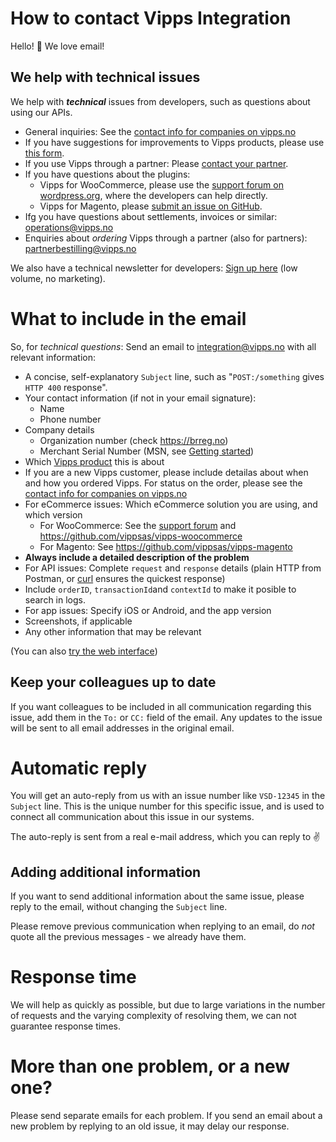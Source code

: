 # How to contact Vipps Integration

Hello! 👋 We love email!

## We help with technical issues

We help with _**technical**_ issues from developers, such as questions about using our APIs. 

* General inquiries: See the [contact info for companies on vipps.no](https://www.vipps.no/kontakt-oss/bedrift/)
* If you have suggestions for improvements to Vipps products, please use [this form](https://www.vipps.no/tips-og-tilbakemeldinger).
* If you use Vipps through a partner: Please [contact your partner](https://www.vipps.no/produkter-og-tjenester/bedrift/ta-betalt-paa-nett/ta-betalt-paa-nett/#kom-i-gang-med-vipps-pa-nett-category-3). 
* If you have questions about the plugins:
  - Vipps for WooCommerce, please use the [support forum on wordpress.org](https://wordpress.org/support/plugin/woo-vipps/), where the developers can help directly.
  - Vipps for Magento, please [submit an issue on GitHub](https://github.com/vippsas/vipps-magento).
* Ifg you have questions about settlements, invoices or similar: operations@vipps.no
* Enquiries about _ordering_ Vipps through a partner (also for partners): partnerbestilling@vipps.no

We also have a technical newsletter for developers:
[Sign up here](https://cloud.hei.vipps.no/utv) (low volume, no marketing).

# What to include in the email

So, for _*technical questions*_: Send an email to integration@vipps.no with all relevant information:

* A concise, self-explanatory `Subject` line, such as "`POST:/something` gives `HTTP 400` response".
* Your contact information (if not in your email signature):
  - Name
  - Phone number
* Company details
  - Organization number (check https://brreg.no)
  - Merchant Serial Number (MSN, see [Getting started](vipps-developer-portal-getting-started.md))
* Which [Vipps product](https://www.vipps.no/bedrift) this is about
* If you are a new Vipps customer, please include detailas about when and how you ordered Vipps. For status on the order, please see the [contact info for companies on vipps.no](https://www.vipps.no/kontakt-oss/bedrift/)
* For eCommerce issues: Which eCommerce solution you are using, and which version
  - For WooCommerce: See the [support forum](https://wordpress.org/support/plugin/woo-vipps) and https://github.com/vippsas/vipps-woocommerce
  - For Magento: See https://github.com/vippsas/vipps-magento
* **Always include a detailed description of the problem**
* For API issues: Complete `request` and `response` details (plain HTTP from Postman, or [curl](https://curl.haxx.se) ensures the quickest response)
* Include `orderID`, `transactionId`and `contextId` to make it posible to search in logs.
* For app issues: Specify iOS or Android, and the app version
* Screenshots, if applicable
* Any other information that may be relevant

(You can also [try the web interface](https://vippsas.atlassian.net/servicedesk/customer/portal/2))

## Keep your colleagues up to date

If you want colleagues to be included in all communication regarding this issue,
add them in the `To:` or `CC:` field of the email. Any updates to the issue will be
sent to all email addresses in the original email.

# Automatic reply

You will get an auto-reply from us with an issue number like `VSD-12345` in the `Subject` line.
This is the unique number for this specific issue, and is used to connect all communication
about this issue in our systems.

The auto-reply is sent from a real e-mail address, which you can reply to ✌️

## Adding additional information

If you want to send additional information about the same issue,
please reply to the email, without changing the `Subject` line.

Please remove previous communication when replying to an email, do _not_ quote
all the previous messages - we already have them.

# Response time

We will help as quickly as possible, but due to large variations in the number
of requests and the varying complexity of resolving them, we can not guarantee response times.

# More than one problem, or a new one?

Please send separate emails for each problem. If you send an email about a
new problem by replying to an old issue, it may delay our response.

